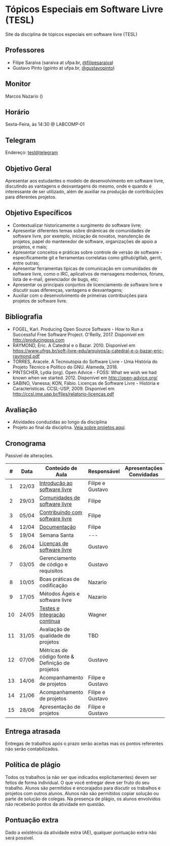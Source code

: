 # Tópicos Especiais em Software Livre (TESL)

Site da disciplina de tópicos especiais em software livre (TESL)

## Professores

- Filipe Saraiva (saraiva at ufpa.br, [@filipesaraiva](https://github.com/filipesaraiva))
- Gustavo Pinto (gpinto at ufpa.br, [@gustavopinto](https://github.com/gustavopinto))

## Monitor

Marcos Nazario ()

## Horário

Sexta-Feira, às 14:30 @ LABCOMP-01

## Telegram

Endereço: [tesl@telegram](https://t.me/joinchat/GeSB2RXChn9BHN0hDF0RFA)

## Objetivo Geral

Apresentar aos estudantes o modelo de desenvolvimento em software livre,
discutindo as vantagens e desvantagens do mesmo, onde e quando é interessante
de ser utilizado, além de auxiliar na produção de contribuições para diferentes
projetos.

## Objetivo Específicos


- Contextualizar historicamente o surgimento do software livre;
- Apresentar diferentes temas sobre dinâmicas de comunidades de software livre,
por exemplo, iniciação de novatos, manutenção de projetos, papel do mantenedor
de software, organizações de apoio a projetos, e mais;
- Apresentar conceitos e práticas sobre controle de versão de software - especificamente git e ferramentas correlatas como github/gitlab, gerrit, entre outras;
- Apresentar ferramentas típicas de comunicação em comunidades de software livre, como o IRC, aplicativos de mensagens modernos, fóruns, lista de e-mail, gerenciador de bugs, etc;
- Apresentar os principais conjuntos de licenciamento de software livre e discutir suas diferenças, vantagens e desvantagens;
- Auxiliar com o desenvolvimento de primeiras contribuições para projetos de software livre.


## Bibliografia

- FOGEL, Karl. Producing Open Source Software - How to Run a Successful Free Software Project. O'Reilly, 2017. Disponível em http://producingoss.com
- RAYMOND, Eric. A Catedral e o Bazar. 2010. Disponível em https://www.ufrgs.br/soft-livre-edu/arquivos/a-catedral-e-o-bazar-eric-raymond.pdf
- TORRES, Aracele. A Tecnoutopia do Software Livre - Uma História do Projeto Técnico e Político do GNU. Alameda, 2018.
- PINTSCHER, Lydia (org). Open Advice - FOSS: What we wish we had known when we started. 2012. Disponível em http://open-advice.org/
- SABINO, Vanessa; KON, Fábio. Licenças de Software Livre - História e Características. CCSL-USP, 2009. Disponível em http://ccsl.ime.usp.br/files/relatorio-licencas.pdf

## Avaliação

- Atividades conduzidas ao longo da disciplina
- Projeto ao final da disciplina. [Veja sobre projetos aqui](/Projetos.md).

## Cronograma

Passível de alterações.

| # | Data  | Conteúdo de Aula                                            | Responsável      | Apresentações Convidadas |
|:-:|-------|-------------------------------------------------------------|------------------|--------------------------|
| 1 | 22/03 | [Introdução ao software livre](Aula01.md)                   | Filipe e Gustavo |                          |
| 2 | 29/03 | [Comunidades de software livre](Aula02.md)                  | Filipe           |                          |
| 3 | 05/04 | [Contribuindo com software livre](Aula03.md)                | Filipe           |                          |
| 4 | 12/04 | [Documentação](Aula04.md)                                   | Filipe           |                          |
| 5 | 19/04 | Semana Santa                                                | ---              |                          |
| 6 | 26/04 | [Licenças de software livre](Aula05.md)                     | Gustavo          |                          |
| 7 | 03/05 | Gerenciamento de código e requisitos                        | Gustavo          |                          |
| 8 | 10/05 | Boas práticas de codificação                                | Nazario          |                          |
| 9 | 17/05 | Métodos Ágeis e software livre                              | Nazario          |                          |
| 10 | 24/05 | [Testes e Integração contínua](Aula09.md)                  | Wagner           |                          |
| 11 | 31/05 | Avaliação de qualidade de projetos                         | TBD              |                          |
| 12 | 07/06 | Métricas de código fonte & Definição de projetos           | Gustavo          |                          |
| 13 | 14/06 | Acompanhamento de projetos                                 | Filipe e Gustavo |                          |
| 14 | 21/06 | Acompanhamento de projetos                                 | Filipe e Gustavo |                          |
| 15 | 28/06 | Apresentação de projetos                                   | Filipe e Gustavo |                          |

## Entrega atrasada

Entregas de trabalhos após o prazo serão aceitas mas os pontos referentes não serão contabilizados.

## Política de plágio

Todos os trabalhos (a não ser que indicados explicitamentes) devem ser feitos de forma individual. O que você entregar deve ser fruto do seu trabalho. Alunos são permitidos e encorajados para discutir os trabalhos e projetos com outros alunos. Alunos não são permitidos copiar solução ou parte de solução de colegas. Na presença de plágio, os alunos envolvidos não receberão pontos da atividade em questão.

## Pontuação extra

Dado a existência da atividade extra (AE), qualquer pontuação extra não será possível.
